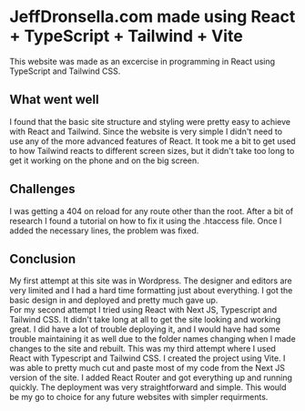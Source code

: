 # JeffDronsella.com made using React + TypeScript + Tailwind + Vite

This website was made as an excercise in programming in React using TypeScript and Tailwind CSS.

## What went well

I found that the basic site structure and styling were pretty easy to achieve with React and Tailwind.  Since the website is very simple I didn't need to use any of the more advanced features of React.  It took me a bit to get used to how Tailwind reacts to different screen sizes, but it didn't take too long to get it working on the phone and on the big screen.

## Challenges

I was getting a 404 on reload for any route other than the root.  After a bit of research I found a tutorial on how to fix it using the .htaccess file.  Once I added the necessary lines, the problem was fixed.

## Conclusion

My first attempt at this site was in Wordpress.  The designer and editors are very limited and I had a hard time formatting just about everything.  I got the basic design in and deployed and pretty much gave up.  
For my second attempt I tried using React with Next JS, Typescript and Tailwind CSS.  It didn't take long at all to get the site looking and working great.  I did have a lot of trouble deploying it, and I would have had some trouble maintaining it as well due to the folder names changing when I made changes to the site and rebuilt.
This was my third attempt where I used React with Typescript and Tailwind CSS.  I created the project using Vite.  I was able to pretty much cut and paste most of my code from the Next JS version of the site.  I added React Router and got everything up and running quickly.  The deployment was very straightforward and simple.  This would be my go to choice for any future websites with simpler requirments.

